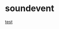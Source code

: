 # soundevent


[test](https://raw.githubusercontent.com/Elixir-Nathan/sound/main/R6/DJ%20Blyatman%20%26%20длб%20-%20Kamaz%20(Official%20Music%20Video).mp3)
